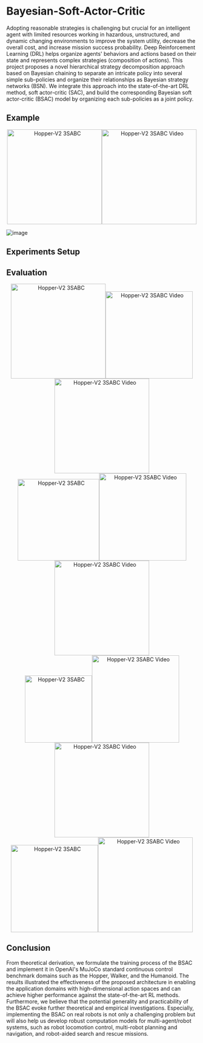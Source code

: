 # Bayesian-Soft-Actor-Critic

  Adopting reasonable strategies is challenging but crucial for an intelligent agent with limited resources working in hazardous, unstructured, and dynamic changing environments to improve the system utility, decrease the overall cost, and increase mission success probability. Deep Reinforcement Learning (DRL) helps organize agents' behaviors and actions based on their state and represents complex strategies (composition of actions). This project proposes a novel hierarchical strategy decomposition approach based on Bayesian chaining to separate an intricate policy into several simple sub-policies and organize their relationships as Bayesian strategy networks (BSN). We integrate this approach into the state-of-the-art DRL method, soft actor-critic (SAC), and build the corresponding Bayesian soft actor-critic (BSAC) model by organizing each sub-policies as a joint policy.

## Example

<div align = center>
<img src="https://github.com/RickYang2016/Bayesian-Soft-Actor-Critic/blob/main/figures/walker2d.png" height="250" alt="Hopper-V2 3SABC"><img src="https://github.com/RickYang2016/Bayesian-Soft-Actor-Critic/blob/main/figures/biped_robot.gif" height="250" alt="Hopper-V2 3SABC Video"/>
</div>

![image](https://github.com/RickYang2016/Bayesian-Soft-Actor-Critic/blob/main/figures/policy_network.png)

## Experiments Setup



## Evaluation

<div align = center>
<img src="https://github.com/RickYang2016/Bayesian-Soft-Actor-Critic/blob/main/figures/hopper-v2_3bsac.png" height="250" alt="Hopper-V2 3SABC"><img src="https://github.com/RickYang2016/Bayesian-Soft-Actor-Critic/blob/main/figures/hopper-v2_3bsac.gif" height="230" alt="Hopper-V2 3SABC Video"><img src="https://github.com/RickYang2016/Bayesian-Soft-Actor-Critic/blob/main/figures/hopper-v2.png" height="250" alt="Hopper-V2 3SABC Video"/>
</div>
  
<div align = center>
<img src="https://github.com/RickYang2016/Bayesian-Soft-Actor-Critic/blob/main/figures/walker2d_v2_5bsac.png" height="215" alt="Hopper-V2 3SABC"><img src="https://github.com/RickYang2016/Bayesian-Soft-Actor-Critic/blob/main/figures/walker2d-v2_5bsac.gif" height="230" alt="Hopper-V2 3SABC Video"><img src="https://github.com/RickYang2016/Bayesian-Soft-Actor-Critic/blob/main/figures/walker2d-v2.png" height="250" alt="Hopper-V2 3SABC Video"/>
</div>

<div align = center>
<img src="https://github.com/RickYang2016/Bayesian-Soft-Actor-Critic/blob/main/figures/humanoid-v2_5bsac.png" height="177" alt="Hopper-V2 3SABC"><img src="https://github.com/RickYang2016/Bayesian-Soft-Actor-Critic/blob/main/figures/humanoid-v2_3bsac.gif" height="230" alt="Hopper-V2 3SABC Video"><img src="https://github.com/RickYang2016/Bayesian-Soft-Actor-Critic/blob/main/figures/humanoid-v2-compare.png" height="250" alt="Hopper-V2 3SABC Video"/>
</div>

<div align = center>
<img src="https://github.com/RickYang2016/Bayesian-Soft-Actor-Critic/blob/main/figures/humanoid-v2-3%269bsac.png" height="230" alt="Hopper-V2 3SABC"><img src="https://github.com/RickYang2016/Bayesian-Soft-Actor-Critic/blob/main/figures/bsac_compare.png" height="250" alt="Hopper-V2 3SABC Video"/>
</div>

## Conclusion

From theoretical derivation, we formulate the training process of the BSAC and implement it in OpenAI's MuJoCo standard continuous control benchmark domains such as the Hopper, Walker, and the Humanoid. The results illustrated the effectiveness of the proposed architecture in enabling the application domains with high-dimensional action spaces and can achieve higher performance against the state-of-the-art RL methods. Furthermore, we believe that the potential generality and practicability of the BSAC evoke further theoretical and empirical investigations. Especially, implementing the BSAC on real robots is not only a challenging problem but will also help us develop robust computation models for multi-agent/robot systems, such as robot locomotion control, multi-robot planning and navigation, and robot-aided search and rescue missions.
